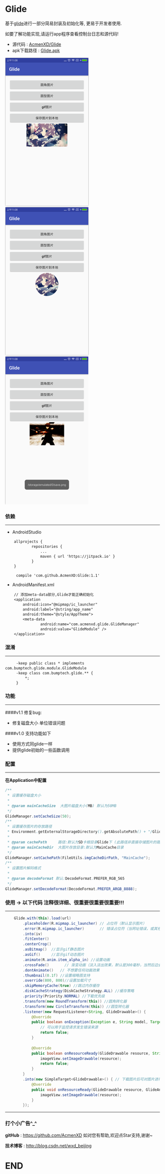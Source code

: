 # Glide
基于<a href="https://github.com/bumptech/glide">glide</a>进行一部分简易封装及初始化等, 更易于开发者使用.

如要了解功能实现,请运行app程序查看控制台日志和源代码!
* 源代码 : <a href="https://github.com/AcmenXD/Glide">AcmenXD/Glide</a>
* apk下载路径 : <a href="https://github.com/AcmenXD/Resource/blob/master/apks/Glide.apk">Glide.apk</a>

![jpg](https://github.com/AcmenXD/Glide/blob/master/pic/1.jpg)
![jpg](https://github.com/AcmenXD/Glide/blob/master/pic/2.jpg)
![jpg](https://github.com/AcmenXD/Glide/blob/master/pic/3.jpg)

### 依赖
---
- AndroidStudio
```
	allprojects {
            repositories {
                ...
                maven { url 'https://jitpack.io' }
            }
	}
```
```
	 compile 'com.github.AcmenXD:Glide:1.1'
```
- AndroidManifest.xml
```
    // 添加meta-data部分,Glide才能正确初始化
    <application
        android:icon="@mipmap/ic_launcher"
        android:label="@string/app_name"
        android:theme="@style/AppTheme">
        <meta-data
                android:name="com.acmenxd.glide.GlideManager"
                android:value="GlideModule" />
    </application>
```
### 混淆
---
```
     -keep public class * implements com.bumptech.glide.module.GlideModule
     -keep class com.bumptech.glide.** {
         *;
     }
```
### 功能
---
####v1.1 修复bug:
- 修复磁盘大小 单位错误问题

####v1.0 支持功能如下
- 使用方式同glide一样
- 提供glide初始的一些函数调用
### 配置
---
**在Application中配置**
```java
/**
 * 设置缓存磁盘大小
 *
 * @param mainCacheSize  大图片磁盘大小(MB) 默认为50MB
 */
GlideManager.setCacheSize(50);
/**
 * 设置缓存图片的存放路径
 * Environment.getExternalStorageDirectory().getAbsolutePath() + "/Glide/"
 *
 * @param cachePath     路径:默认为SD卡根目录Glide下 (此路径非直接存储图片的路径,还需要以下目录设置)
 * @param mainCacheDir  大图片存放目录:默认为MainCache目录
 */
GlideManager.setCachePath(FileUtils.imgCacheDirPath, "MainCache");
/**
 * 设置图片解码格式
 *
 * @param decodeFormat 默认:DecodeFormat.PREFER_RGB_565
 */
GlideManager.setDecodeFormat(DecodeFormat.PREFER_ARGB_8888);
```
### 使用 -> 以下代码 注释很详细、很重要很重要很重要!!!
---
```java
    Glide.with(this).load(url)
        .placeholder(R.mipmap.ic_launcher) // 占位符（默认显示图片）
        .error(R.mipmap.ic_launcher)       // 错误占位符（当网址错误，或其他原因显示不出来图片时）
        .into(iv)
        .fitCenter()
        .centerCrop()
        .asBitmap()  //显示gif静态图片
        .asGif()     //显示gif动态图片
        .animate(R.anim.item_alpha_in) //设置动画
        .crossFade()       // 渐变动画（淡入淡出效果，默认是300毫秒，当然后边会有自定义动画）
        .dontAnimate()   // 不想要任何动画效果
        .thumbnail(0.1f) //设置缩略图支持
        .override(800, 800)//设置加载尺寸
        .skipMemoryCache(true) //跳过内存缓存
        .diskCacheStrategy(DiskCacheStrategy.ALL) //缓存策略
        .priority(Priority.NORMAL) //下载优先级
        .transform(new RoundTransform(this)) //圆角转化器
        .transform(new CircleTransform(this)) //圆型转化器
        .listener(new RequestListener<String, GlideDrawable>() {
            @Override
            public boolean onException(Exception e, String model, Target<GlideDrawable> target, boolean isFirstResource) {
                // 可以用于监控请求发生错误来源
                return false;
            }

            @Override
            public boolean onResourceReady(GlideDrawable resource, String model, Target<GlideDrawable> target, boolean isFromMemoryCache, boolean isFirstResource) {
                imageView.setImageDrawable(resource);
                return false;
            }
        }
        .into(new SimpleTarget<GlideDrawable>() { // 下载图片后可对图片进行修改后在添加到ImageView中
            @Override
            public void onResourceReady(GlideDrawable resource, GlideAnimation<? super GlideDrawable> glideAnimation) {
                imageView.setImageDrawable(resource);
            }
        });
```
---
### 打个小广告^_^
**gitHub** : https://github.com/AcmenXD   如对您有帮助,欢迎点Star支持,谢谢~

**技术博客** : http://blog.csdn.net/wxd_beijing
# END